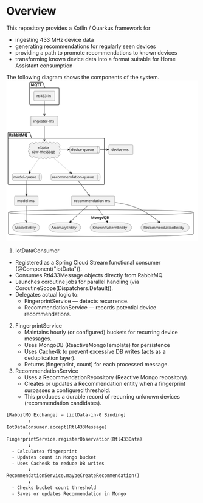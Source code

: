 # Overview
This repository provides a Kotlin / Quarkus framework for
- ingesting 433 MHz device data
- generating recommendations for regularly seen devices
- providing a path to promote recommendations to known devices
- transforming known device data into a format suitable for Home Assistant consumption

The following diagram shows the components of the system.
![component diagram](doc/component-diagram.svg)

1. IotDataConsumer
  - Registered as a Spring Cloud Stream functional consumer (@Component("iotData")). 
  - Consumes Rtl433Message objects directly from RabbitMQ. 
  - Launches coroutine jobs for parallel handling (via CoroutineScope(Dispatchers.Default)). 
  - Delegates actual logic to:
    - FingerprintService — detects recurrence.
    - RecommendationService — records potential device recommendations.
2. FingerprintService 
   - Maintains hourly (or configured) buckets for recurring device messages. 
   - Uses MongoDB (ReactiveMongoTemplate) for persistence
   - Uses Cache4k to prevent excessive DB writes (acts as a deduplication layer). 
   - Returns (fingerprint, count) for each processed message.
3. RecommendationService
   - Uses a RecommendationRepository (Reactive Mongo repository). 
   - Creates or updates a Recommendation entity when a fingerprint surpasses a configured threshold.
   - This produces a durable record of recurring unknown devices (recommendation candidates).

```aiignore
[RabbitMQ Exchange] → [iotData-in-0 Binding]
        ↓
IotDataConsumer.accept(Rtl433Message)
        ↓
FingerprintService.registerObservation(Rtl433Data)
        ↓
  - Calculates fingerprint
  - Updates count in Mongo bucket
  - Uses Cache4k to reduce DB writes
        ↓
RecommendationService.maybeCreateRecommendation()
        ↓
  - Checks bucket count threshold
  - Saves or updates Recommendation in Mongo

```